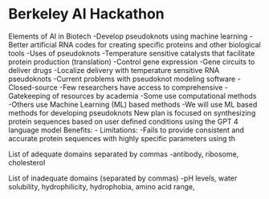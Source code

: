 # Berkeley AI Hackathon
Elements of AI in Biotech
	-Develop pseudoknots using machine learning
	-Better artificial RNA codes for creating specific proteins and other biological tools
	-Uses of pseudoknots
		-Temperature sensitive catalysts that facilitate protein production (translation)
		-Control gene expression
		-Gene circuits to deliver drugs
		-Localize delivery with temperature sensitive RNA pseudoknots
	-Current problems with pseudoknot modeling software
		-Closed-source
		-Few researchers have access to comprehensive 
		-Gatekeeping of resources by academia
	-Some use computational methods
	-Others use Machine Learning (ML) based methods
	-We will use ML based methods for developing pseudoknots
New plan is focused on synthesizing protein sequences based on user defined conditions using the GPT 4 language model
	Benefits:
		-
	Limitations:
		-Fails to provide consistent and accurate protein sequences with highly specific parameters using th

List of adequate domains separated by commas
	-antibody, ribosome, cholesterol
	
List of inadequate domains (separated by commas)
	-pH levels, water solubility, hydrophilicity, hydrophobia, amino acid range, 

